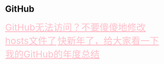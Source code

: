 <html>
<head>
    <meta charset="utf-8">
    <title>GitHub</title>
    <link rel="stylesheet" href="https://zhaobokai341.github.io/yangshi.css">
    <style>
        a{color:pink;font-size:30px;}
    </style>
</head>
<body>
<h1>GitHub</h1>
<a href="https://zhaobokai341.github.io/rijizhanlan/GitHub/GitHub1/GitHub如何无法访问？不要傻傻地修改hosts文件了" target="_blank">GitHub无法访问？不要傻傻地修改hosts文件了</a>
<a href="https://zhaobokai341.github.io/rijizhanlan/GitHub/GitHub1/快新年了，给大家看一下我的GitHub的年度总结" target="_blank">快新年了，给大家看一下我的GitHub的年度总结</a>
</body>
</html>

